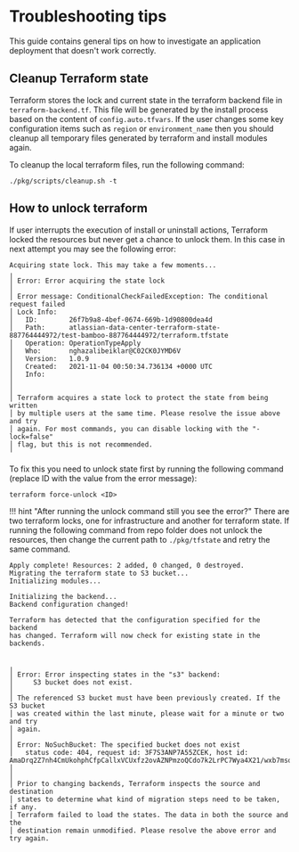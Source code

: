 # Troubleshooting tips

This guide contains general tips on how to investigate an application deployment that doesn't work correctly.

## Cleanup Terraform state
Terraform stores the lock and current state in the terraform backend file in `terraform-backend.tf`. 
This file will be generated by the install process based on the content of `config.auto.tfvars`.
If the user changes some key configuration items such as `region` or `environment_name` then you should 
cleanup all temporary files generated by terraform and install modules again. 

To cleanup the local terraform files, run the following command:
```
./pkg/scripts/cleanup.sh -t
```

## How to unlock terraform
If user interrupts the execution of install or uninstall actions, Terraform locked the resources but never get a chance to
 unlock them. In this case in next attempt you may see the following error:
 

```
Acquiring state lock. This may take a few moments...
╷
│ Error: Error acquiring the state lock
│
│ Error message: ConditionalCheckFailedException: The conditional request failed
│ Lock Info:
│   ID:        26f7b9a8-4bef-0674-669b-1d90800dea4d
│   Path:      atlassian-data-center-terraform-state-887764444972/test-bamboo-887764444972/terraform.tfstate
│   Operation: OperationTypeApply
│   Who:       nghazalibeiklar@C02CK0JYMD6V
│   Version:   1.0.9
│   Created:   2021-11-04 00:50:34.736134 +0000 UTC
│   Info:
│
│
│ Terraform acquires a state lock to protect the state from being written
│ by multiple users at the same time. Please resolve the issue above and try
│ again. For most commands, you can disable locking with the "-lock=false"
│ flag, but this is not recommended.
╵
```

To fix this you need to unlock state first by running the following command 
(replace ID with the value from the error message):

```shell 
terraform force-unlock <ID>
```

!!! hint "After running the unlock command still you see the error?"
    There are two terraform locks, one for infrastructure and another for terraform state. If running the following 
    command from repo folder does not unlock the resources, then change the current path to `./pkg/tfstate` and retry
     the same command.  



```
Apply complete! Resources: 2 added, 0 changed, 0 destroyed.
Migrating the terraform state to S3 bucket...
Initializing modules...

Initializing the backend...
Backend configuration changed!

Terraform has detected that the configuration specified for the backend
has changed. Terraform will now check for existing state in the backends.


╷
│ Error: Error inspecting states in the "s3" backend:
│     S3 bucket does not exist.
│
│ The referenced S3 bucket must have been previously created. If the S3 bucket
│ was created within the last minute, please wait for a minute or two and try
│ again.
│
│ Error: NoSuchBucket: The specified bucket does not exist
│ 	status code: 404, request id: 3F7S3ANP7A55ZCEK, host id: AmaDrq2Z7nh4CmUkohphCfpCallxVCUxfz2ovAZNPmzoQCdo7k2LrPC7Wya4X21/wxb7msqWiKw=
│
│
│ Prior to changing backends, Terraform inspects the source and destination
│ states to determine what kind of migration steps need to be taken, if any.
│ Terraform failed to load the states. The data in both the source and the
│ destination remain unmodified. Please resolve the above error and try again.
```